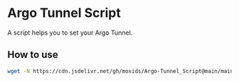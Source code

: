 # Argo Tunnel Script

A script helps you to set your Argo Tunnel.

## How to use

```bash
wget -N https://cdn.jsdelivr.net/gh/moxids/Argo-Tunnel_Script@main/main.sh && bash main.sh
```
